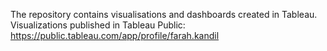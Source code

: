 The repository contains visualisations and dashboards created in Tableau.
Visualizations published in Tableau Public: https://public.tableau.com/app/profile/farah.kandil
